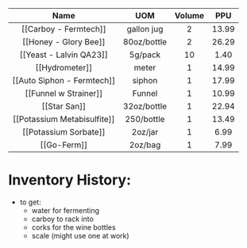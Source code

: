 
|            Name             |     UOM     | Volume |  PPU  |
|:---------------------------:|:-----------:|:------:|:-----:|
|    [[Carboy - Fermtech]]    | gallon jug  |   2    | 13.99 |
|    [[Honey - Glory Bee]]    | 80oz/bottle |   2    | 26.29 |
|   [[Yeast - Lalvin QA23]]   |   5g/pack   |   10   | 1.40  |
|       [[Hydrometer]]        |    meter    |   1    | 14.99 |
| [[Auto Siphon - Fermtech]]  |   siphon    |   1    | 17.99 |
|    [[Funnel w Strainer]]    |   Funnel    |   1    | 10.99 |
|        [[Star San]]         | 32oz/bottle |   1    | 22.94 |
| [[Potassium Metabisulfite]] | 250/bottle  |   1    | 13.49 |
|    [[Potassium Sorbate]]    |   2oz/jar   |   1    | 6.99  |
|         [[Go-Ferm]]         |   2oz/bag   |   1    | 7.99  |


# Inventory History:
- to get:
	- water for fermenting
	- carboy to rack into
	- corks for the wine bottles
	- scale (might use one at work)